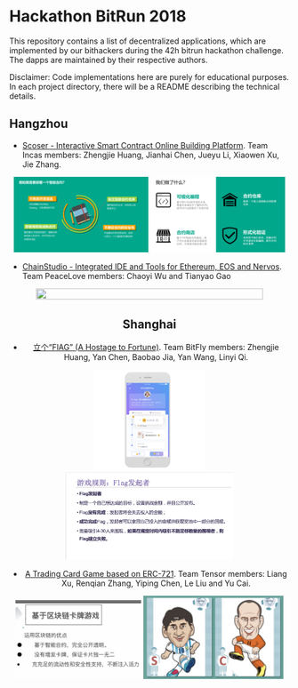 # Hackathon BitRun 2018

This repository contains a list of decentralized applications, which are implemented by our bithackers during the 42h bitrun hackathon challenge. The dapps are maintained by their respective authors. 

Disclaimer: Code implementations here are purely for educational purposes. In each project directory, there will be a README describing the technical details.

## Hangzhou

- [Scoser - Interactive Smart Contract Online Building Platform](https://github.com/AwesomeHuang/Hangzhou-Hackthon-Incas). Team Incas members: Zhengjie Huang, Jianhai Chen, Jueyu Li, Xiaowen Xu, Jie Zhang.

<div align=center><img width="48%" height="50%" src="figure/Hangzhou/des2.PNG"/>  <img width="48%" height="50%" src="figure/Hangzhou/des3.PNG"/></div>

- [ChainStudio - Integrated IDE and Tools for Ethereum, EOS and Nervos](https://github.com/wcy1231/Chain-Studio). Team PeaceLove members: Chaoyi Wu and Tianyao Gao

<div align=center><img width="90%" height="50%" src="figure/Hangzhou/peace.PNG"/>

## Shanghai

- [立个“FlAG” (A Hostage to Fortune)](https://github.com/AwesomeHuang/Shanghai-Hackthon-BitFly). Team BitFly members: Zhengjie Huang, Yan Chen, Baobao Jia, Yan Wang, Linyi Qi.

<div align=center><img width="40%" height="50%" src="figure/Shanghai/des8.png"/>  <img width="60%" height="50%" src="figure/Shanghai/des6.png"/></div>

- [A Trading Card Game based on ERC-721](https://github.com/COAOX/Tensor). Team Tensor members: Liang Xu, Renqian Zhang, Yiping Chen, Le Liu and Yu Cai.

<div align=center><img width="45%" height="45%" src="figure/Shanghai/tensor2.png"/>  <img width="50%" height="45%" src="figure/Shanghai/tensor1.png"/></div>
